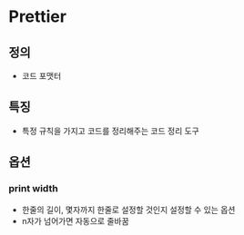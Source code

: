 # Prettier
## 정의
- 코드 포맷터

## 특징
- 특정 규칙을 가지고 코드를 정리해주는 코드 정리 도구

## 옵션
### print width
- 한줄의 길이, 몇자까지 한줄로 설정할 것인지 설정할 수 있는 옵션
- n자가 넘어가면 자동으로 줄바꿈